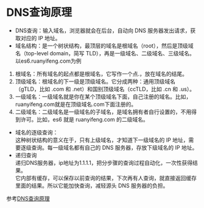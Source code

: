 # DNS查询原理
* DNS查询：输入域名，浏览器就会在后台，自动向 DNS 服务器发出请求，获取对应的 IP 地址。  
* 域名结构：是一个树状结构，最顶层的域名是根域名（root），然后是顶级域名（top-level domain，简写 TLD），再是一级域名、二级域名、三级域名。  
以es6.ruanyifeng.com为例  
1. 根域名：所有域名的起点都是根域名，它写作一个点.，放在域名的结尾。  
2. 顶级域名：根域名的下一级是顶级域名。它分成两种：通用顶级域名（gTLD，比如 .com 和 .net）和国别顶级域名（ccTLD，比如 .cn 和 .us）。  
3. 一级域名：一级域名就是你在某个顶级域名下面，自己注册的域名。比如，ruanyifeng.com就是在顶级域名.com下面注册的。  
4. 二级域名：二级域名是一级域名的子域名，是域名拥有者自行设置的，不用得到许可。比如，es6 就是 ruanyifeng.com 的二级域名。  
* 域名的逐级查询：  
这种树状结构的意义在于，只有上级域名，才知道下一级域名的 IP 地址，需要逐级查询。每一级域名都有自己的 DNS 服务器，存放下级域名的 IP 地址。  
* 递归查询  
递归DNS服务器，ip地址为1.1.1.1，把分步骤的查询过程自动化，一次性获得结果。  
它内部有缓存，可以保存以前查询的结果，下次再有人查询，就直接返回缓存里面的结果。所以它能加快查询，减轻源头 DNS 服务器的负担。  

参考[DNS查询原理](https://www.ruanyifeng.com/blog/2022/08/dns-query.html) 